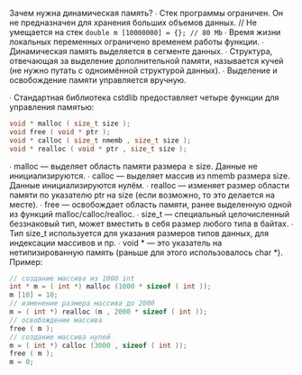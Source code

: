 
Зачем нужна динамическая память?
∙ Стек программы ограничен. Он не предназначен для
хранения больших объемов данных.
// Не умещается на стек
` double m [10000000] = {}; // 80 Mb `
∙ Время жизни локальных переменных ограничено временем
работы функции.
∙ Динамическая память выделяется в сегменте данных.
∙ Структура, отвечающая за выделение дополнительной
памяти, называется кучей (не нужно путать с
одноимённой структурой данных).
∙ Выделение и освобождение памяти управляется вручную.


∙ Стандартная библиотека cstdlib предоставляет четыре
функции для управления памятью:
```c++
void * malloc ( size_t size );
void free ( void * ptr );
void * calloc ( size_t nmemb , size_t size );
void * realloc ( void * ptr , size_t size );
```
∙ malloc — выделяет область памяти размера ≥ size.
Данные не инициализируются.
∙ calloc — выделяет массив из nmemb размера size.
Данные инициализируются нулём.
∙ realloc — изменяет размер области памяти по указателю
ptr на size (если возможно, то это делается на месте).
∙ free — освобождает область памяти, ранее выделенную
одной из функций malloc/calloc/realloc.
∙ size_t — специальный целочисленный беззнаковый тип,
может вместить в себя размер любого типа в байтах.
∙ Тип size_t используется для указания размеров типов
данных, для индексации массивов и пр.
∙ void * — это указатель на нетипизированную память
(раньше для этого использовалось char *).
Пример:
```C++ 
// создание массива из 1000 int
int * m = ( int *) malloc (1000 * sizeof ( int ));
m [10] = 10;
// изменение размера массива до 2000
m = ( int *) realloc (m , 2000 * sizeof ( int ));
// освобождение массива
free ( m );
// создание массива нулей
m = ( int *) calloc (3000 , sizeof ( int ));
free ( m );
m = 0;
```
